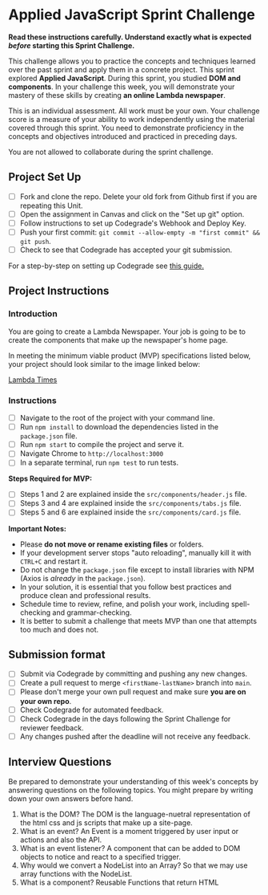 # Applied JavaScript Sprint Challenge

**Read these instructions carefully. Understand exactly what is expected _before_ starting this Sprint Challenge.**

This challenge allows you to practice the concepts and techniques learned over the past sprint and apply them in a concrete project. This sprint explored **Applied JavaScript**. During this sprint, you studied **DOM and components**. In your challenge this week, you will demonstrate your mastery of these skills by creating **an online Lambda newspaper**.

This is an individual assessment. All work must be your own. Your challenge score is a measure of your ability to work independently using the material covered through this sprint. You need to demonstrate proficiency in the concepts and objectives introduced and practiced in preceding days.

You are not allowed to collaborate during the sprint challenge.

## Project Set Up

- [ ] Fork and clone the repo. Delete your old fork from Github first if you are repeating this Unit.
- [ ] Open the assignment in Canvas and click on the "Set up git" option.
- [ ] Follow instructions to set up Codegrade's Webhook and Deploy Key.
- [ ] Push your first commit: `git commit --allow-empty -m "first commit" && git push`.
- [ ] Check to see that Codegrade has accepted your git submission.

For a step-by-step on setting up Codegrade see [this guide.](https://www.notion.so/lambdaschool/Submitting-an-assignment-via-Code-Grade-A-Step-by-Step-Walkthrough-07bd65f5f8364e709ecb5064735ce374)

## Project Instructions

### Introduction

You are going to create a Lambda Newspaper. Your job is going to be to create the components that make up the newspaper's home page.

In meeting the minimum viable product (MVP) specifications listed below, your project should look similar to the image linked below:

[Lambda Times](https://tk-assets.lambdaschool.com/cac4803c-6e8f-4846-be0e-b20d82a34a73_lambda-times.png)

### Instructions

- [ ] Navigate to the root of the project with your command line.
- [ ] Run `npm install` to download the dependencies listed in the `package.json` file.
- [ ] Run `npm start` to compile the project and serve it.
- [ ] Navigate Chrome to `http://localhost:3000`
- [ ] In a separate terminal, run `npm test` to run tests.

**Steps Required for MVP:**

- [ ] Steps 1 and 2 are explained inside the `src/components/header.js` file.
- [ ] Steps 3 and 4 are explained inside the `src/components/tabs.js` file.
- [ ] Steps 5 and 6 are explained inside the `src/components/card.js` file.

**Important Notes:**

- Please **do not move or rename existing files** or folders.
- If your development server stops "auto reloading", manually kill it with `CTRL+C` and restart it.
- Do not change the `package.json` file except to install libraries with NPM (Axios is _already_ in the `package.json`).
- In your solution, it is essential that you follow best practices and produce clean and professional results.
- Schedule time to review, refine, and polish your work, including spell-checking and grammar-checking.
- It is better to submit a challenge that meets MVP than one that attempts too much and does not.

## Submission format

- [ ] Submit via Codegrade by committing and pushing any new changes.
- [ ] Create a pull request to merge `<firstName-lastName>` branch into `main`.
- [ ] Please don't merge your own pull request and make sure **you are on your own repo**.
- [ ] Check Codegrade for automated feedback.
- [ ] Check Codegrade in the days following the Sprint Challenge for reviewer feedback.
- [ ] Any changes pushed after the deadline will not receive any feedback.

## Interview Questions

Be prepared to demonstrate your understanding of this week's concepts by answering questions on the following topics. You might prepare by writing down your own answers before hand.

1. What is the DOM?
    The DOM is the language-nuetral representation of the html css and js scripts that make up a site-page. 
2. What is an event?
    An Event is a moment triggered by user input or actions and also the API. 
3. What is an event listener?
    A component that can be added to DOM objects to notice and react to a specified trigger.
4. Why would we convert a NodeList into an Array?
    So that we may use array functions with the NodeList.
5. What is a component?
    Reusable Functions that return HTML